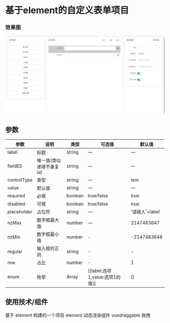 # 基于element的自定义表单项目

### 效果图
![router-tree](https://github.com/qwe8511066/elementCustomerForm/blob/master/public/images/effectPicture.gif?raw=true)<br>

## 参数
| 参数      | 说明    | 类型      | 可选值       | 默认值   |
|---------- |-------- |---------- |-------------  |-------- |
| label     | 标题    | string    | — | —  |
| fieldES     | 唯一值(类似递增不重复id)    | string    | — | —  |
| controlType     |  类型    | string    | — | text  |
| value     | 默认值    | string    | — | —  |
| required     | 必填    | boolean    | true/false | true  |
| disabled     | 可填    | boolean    | true/false | true  |
| placeholder     | 占位符    | string    | — |  '请输入'+label |
| nzMax     | 数字框最大值    | number    | — |  2147483647 |
| nzMin | 数字框最小值    | number    | - |  -2147483648 |
| regular     | 输入框的正则   | string    | - |  - |
| row     | 占比   | number    | - |  1 |
| enum     | 枚举    | Array    | [{label:选项1,value:选项1的值}] |  [] |

## 使用技术/组件
基于 element 构建的一个项目
element 动态渲染组件
vuedraggable 拖拽